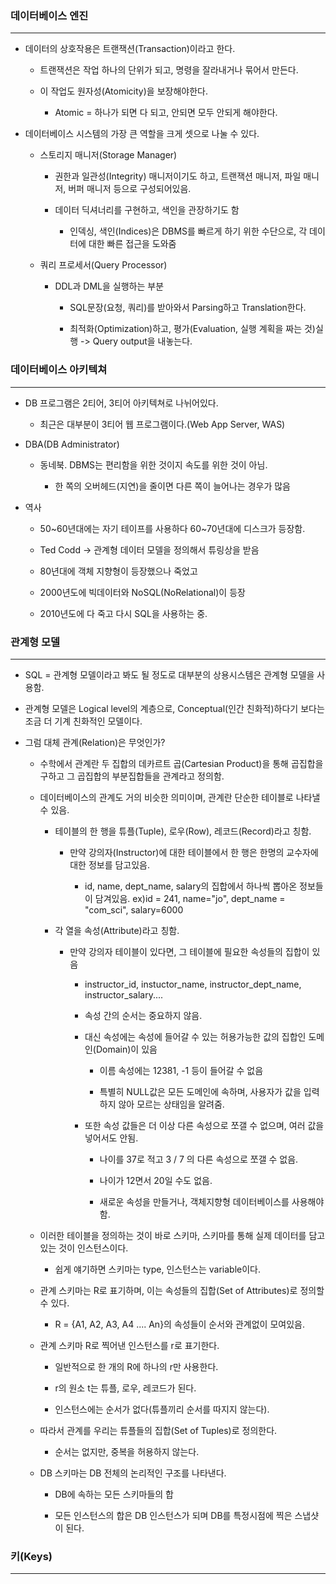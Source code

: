 ### 데이터베이스 엔진
---
* 데이터의 상호작용은 트랜잭션(Transaction)이라고 한다.

    * 트랜잭션은 작업 하나의 단위가 되고, 명령을 잘라내거나 묶어서 만든다.

    * 이 작업도 원자성(Atomicity)을 보장해야한다.

        * Atomic = 하나가 되면 다 되고, 안되면 모두 안되게 해야한다.

* 데이터베이스 시스템의 가장 큰 역할을 크게 셋으로 나눌 수 있다.

    * 스토리지 매니저(Storage Manager)

        * 권한과 일관성(Integrity) 매니저이기도 하고, 트랜잭션 매니저, 파일 매니저, 버퍼 매니저 등으로 구성되어있음.

        * 데이터 딕셔너리를 구현하고, 색인을 관장하기도 함

            * 인덱싱, 색인(Indices)은 DBMS를 빠르게 하기 위한 수단으로, 각 데이터에 대한 빠른 접근을 도와줌

    * 쿼리 프로세서(Query Processor)

        * DDL과 DML을 실행하는 부분

            * SQL문장(요청, 쿼리)를 받아와서 Parsing하고 Translation한다.

            * 최적화(Optimization)하고, 평가(Evaluation, 실행 계획을 짜는 것)실행 -> Query output을 내놓는다.


### 데이터베이스 아키텍쳐
---
* DB 프로그램은 2티어, 3티어 아키텍쳐로 나뉘어있다.

    * 최근은 대부분이 3티어 웹 프로그램이다.(Web App Server, WAS)

* DBA(DB Administrator)

    * 동네북. DBMS는 편리함을 위한 것이지 속도를 위한 것이 아님.

        * 한 쪽의 오버헤드(지연)을 줄이면 다른 쪽이 늘어나는 경우가 많음
    
* 역사

    * 50~60년대에는 자기 테이프를 사용하다 60~70년대에 디스크가 등장함.

    * Ted Codd -> 관계형 데이터 모델을 정의해서 튜링상을 받음

    * 80년대에 객체 지향형이 등장했으나 죽었고

    * 2000년도에 빅데이터와 NoSQL(NoRelational)이 등장

    * 2010년도에 다 죽고 다시 SQL을 사용하는 중.

### 관계형 모델
---
* SQL = 관계형 모델이라고 봐도 될 정도로 대부분의 상용시스템은 관계형 모델을 사용함.

* 관계형 모델은 Logical level의 계층으로, Conceptual(인간 친화적)하다기 보다는 조금 더 기계 친화적인 모델이다.

* 그럼 대체 관계(Relation)은 무엇인가?

    * 수학에서 관계란 두 집합의 데카르트 곱(Cartesian Product)을 통해 곱집합을 구하고 그 곱집합의 부분집합들을 관계라고 정의함.

    * 데이터베이스의 관계도 거의 비슷한 의미이며, 관계란 단순한 테이블로 나타낼 수 있음.

        * 테이블의 한 행을 튜플(Tuple), 로우(Row), 레코드(Record)라고 칭함.

            * 만약 강의자(Instructor)에 대한 테이블에서 한 행은 한명의 교수자에 대한 정보를 담고있음.

                * id, name, dept_name, salary의 집합에서 하나씩 뽑아온 정보들이 담겨있음. ex)id = 241, name="jo", dept_name = "com_sci", salary=6000

        * 각 열을 속성(Attribute)라고 칭함.

            * 만약 강의자 테이블이 있다면, 그 테이블에 필요한 속성들의 집합이 있음

                * instructor_id, instuctor_name, instructor_dept_name, instructor_salary....

                * 속성 간의 순서는 중요하지 않음.

                * 대신 속성에는 속성에 들어갈 수 있는 허용가능한 값의 집합인 도메인(Domain)이 있음

                    * 이름 속성에는 12381, -1 등이 들어갈 수 없음

                    * 특별히 NULL값은 모든 도메인에 속하며, 사용자가 값을 입력하지 않아 모르는 상태임을 알려줌.
                
                * 또한 속성 값들은 더 이상 다른 속성으로 쪼갤 수 없으며, 여러 값을 넣어서도 안됨.

                    * 나이를 37로 적고 3 / 7 의 다른 속성으로 쪼갤 수 없음.

                    * 나이가 12면서 20일 수도 없음.

                    * 새로운 속성을 만들거나, 객체지향형 데이터베이스를 사용해야함.
                

    * 이러한 테이블을 정의하는 것이 바로 스키마, 스키마를 통해 실제 데이터를 담고 있는 것이 인스턴스이다.

        * 쉽게 얘기하면 스키마는 type, 인스턴스는 variable이다.

    * 관계 스키마는 R로 표기하며, 이는 속성들의 집합(Set of Attributes)로 정의할 수 있다.

        * R = {A1, A2, A3, A4 .... An}의 속성들이 순서와 관계없이 모여있음.

    * 관계 스키마 R로 찍어낸 인스턴스를 r로 표기한다.

        * 일반적으로 한 개의 R에 하나의 r만 사용한다.

        * r의 원소 t는 튜플, 로우, 레코드가 된다.

        * 인스턴스에는 순서가 없다(튜플끼리 순서를 따지지 않는다).

    * 따라서 관계를 우리는 튜플들의 집합(Set of Tuples)로 정의한다.

        * 순서는 없지만, 중복을 허용하지 않는다.

    * DB 스키마는 DB 전체의 논리적인 구조를 나타낸다.

        * DB에 속하는 모든 스키마들의 합

        * 모든 인스턴스의 합은 DB 인스턴스가 되며 DB를 특정시점에 찍은 스냅샷이 된다.

### 키(Keys)
---
